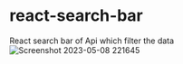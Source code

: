 # react-search-bar
React search bar of Api which filter the data 
![Screenshot 2023-05-08 221645](https://user-images.githubusercontent.com/43598028/236884152-abee60fd-0f2e-45fb-b29c-0362df03de55.png)
